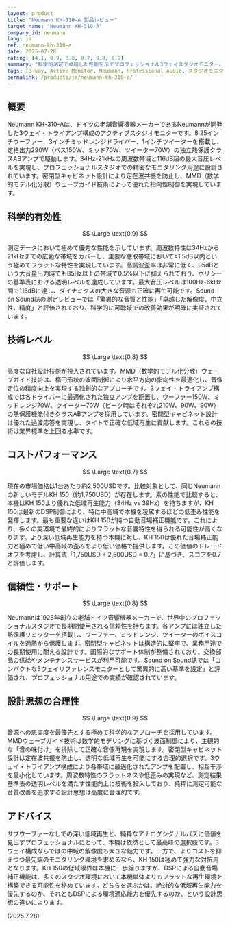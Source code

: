 ```yaml
---
layout: product
title: "Neumann KH-310-A 製品レビュー"
target_name: "Neumann KH-310-A"
company_id: neumann
lang: ja
ref: neumann-kh-310-a
date: 2025-07-28
rating: [4.1, 0.9, 0.8, 0.7, 0.8, 0.9]
summary: "科学的測定で卓越した性能を示すプロフェッショナル3ウェイスタジオモニター。34Hz-21kHz の広帯域再生と116dB超の最大音圧レベルを実現。MMD波面制御技術により正確な音像定位を提供します。"
tags: [3-way, Active Monitor, Neumann, Professional Audio, スタジオモニター]
permalink: /products/ja/neumann-kh-310-a/
---
```

## 概要

Neumann KH-310-Aは、ドイツの老舗音響機器メーカーであるNeumannが開発した3ウェイ・トライアンプ構成のアクティブスタジオモニターです。8.25インチウーファー、3インチミッドレンジドライバー、1インチツイーターを搭載し、定格出力290W（バス150W、ミッド70W、ツイーター70W）の独立熱保護クラスABアンプで駆動します。34Hz-21kHzの周波数帯域と116dB超の最大音圧レベルを実現し、プロフェッショナルスタジオでの精密なモニタリング用途に設計されています。密閉型キャビネット設計により定在波共振を防止し、MMD（数学的モデル化分散）ウェーブガイド技術によって優れた指向性制御を実現しています。

## 科学的有効性

$$ \Large \text{0.9} $$

測定データにおいて極めて優秀な性能を示しています。周波数特性は34Hzから21kHzまでの広範な帯域をカバーし、主要な聴取帯域において±1.5dB以内という極めてフラットな特性を実現しています。高調波歪率は非常に低く、95dBという大音量出力時でも85Hz以上の帯域で0.5%以下に抑えられており、ポリシーの基準表における透明レベルを達成しています。最大音圧レベルは100Hz-6kHz間で116dBに達し、ダイナミクスの大きな音源も正確に再生可能です。Sound on Sound誌の測定レビューでは「驚異的な音質と性能」「卓越した解像度、中立性、精度」と評価されており、科学的に可聴域での改善効果が明確に実証されています。

## 技術レベル

$$ \Large \text{0.8} $$

高度な自社設計技術が投入されています。MMD（数学的モデル化分散）ウェーブガイド技術は、楕円形状の波面制御により水平方向の指向性を最適化し、音像定位の精度向上を実現する独創的なアプローチです。3ウェイ・トライアンプ構成では各ドライバーに最適化された独立アンプを配置し、ウーファー150W、ミッドレンジ70W、ツイーター70W（ピーク時はそれぞれ210W、90W、90W）の熱保護機能付きクラスABアンプを採用しています。密閉型キャビネット設計は優れた過渡応答を実現し、タイトで正確な低域再生に貢献します。これらの技術は業界標準を上回る水準です。

## コストパフォーマンス

$$ \Large \text{0.7} $$

現在の市場価格は1台あたり約2,500USDです。比較対象として、同じNeumannの新しいモデルKH 150（約1,750USD）が存在します。素の性能で比較すると、本機はKH 150より優れた低域再生能力（34Hz vs 39Hz）を持ちますが、KH 150は最新のDSP制御により、特に中高域で本機を凌駕するほどの低歪み性能を発揮します。最も重要な違いはKH 150が持つ自動音場補正機能です。これにより、多くの実環境で最終的によりフラットな音響特性を得られる可能性が高くなります。より深い低域再生能力を持つ本機に対し、KH 150は優れた音場補正能力と極めて低い中高域の歪みをより低い価格で提供します。この価値のトレードオフを考慮し、計算式「1,750USD ÷ 2,500USD = 0.7」に基づき、スコアを0.7と評価します。

## 信頼性・サポート

$$ \Large \text{0.8} $$

Neumannは1928年創立の老舗ドイツ音響機器メーカーで、世界中のプロフェッショナルスタジオで長期間使用される信頼性を持ちます。各アンプには独立した熱保護リミッターを搭載し、ウーファー、ミッドレンジ、ツイーターのボイスコイルを過熱から保護します。密閉型キャビネットは構造的に堅牢で、業務用途での長期使用に耐える設計です。国際的なサポート体制が整備されており、交換部品の供給やメンテナンスサービスが利用可能です。Sound on Sound誌では「コンパクトな3ウェイリファレンスモニターとして驚異的に高い基準を設定」と評価され、プロフェッショナル用途での実績が確認されています。

## 設計思想の合理性

$$ \Large \text{0.9} $$

音源への忠実度を最優先とする極めて科学的なアプローチを採用しています。MMDウェーブガイド技術は数学的モデリングに基づく波面制御により、主観的な「音の味付け」を排除して正確な音像再現を実現します。密閉型キャビネット設計は定在波共振を防止し、透明な低域再生を可能にする合理的選択です。3ウェイ・トライアンプ構成により各帯域に最適化されたアンプを配置し、相互干渉を最小化しています。周波数特性のフラットネスや低歪みの実現など、測定結果基準表の透明レベルを満たす性能向上に技術を投入しており、純粋に測定可能な音質改善を追求する設計思想は高度に合理的です。

## アドバイス

サブウーファーなしでの深い低域再生と、純粋なアナログシグナルパスに価値を見出すプロフェッショナルにとって、本機は依然として最高峰の選択肢です。3ウェイ構成ならではの中域の解像度も大きな魅力です。一方で、よりコストを抑えつつ最先端のモニタリング環境を求めるなら、KH 150は極めて強力な対抗馬となります。KH 150の低域限界は本機に一歩譲りますが、DSPによる自動音場補正機能は、多くのスタジオ環境において本機単体よりもフラットな再生環境を構築できる可能性を秘めています。どちらを選ぶかは、絶対的な低域再生能力を優先するのか、それともDSPによる環境適応能力を優先するのか、という設計思想の違いによります。

(2025.7.28)
